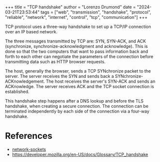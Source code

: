 +++
title = "TCP handshake"
author = "Lorenzo Drumond"
date = "2024-03-21T23:53:44"
tags = ["web",  "transmission",  "handshake",  "protocol",  "reliable",  "network",  "internet",  "control",  "tcp",  "communication"]
+++


TCP protocol uses a three-way handshake to set up a TCP/IP connection over an IP based network.

The three messages transmitted by TCP are: SYN, SYN-ACK, and ACK (synchronize, synchronize-acknowledgment and acknowledge). This is done so that the two computers that want to pass information back and forth to each other can negotiate the parameters of the connection before transmitting data such as HTTP browser requests.

The host, generally the browser, sends a TCP SYNchronize packet to the server. The server receives the SYN and sends back a SYNchronize-ACKnowledgement. The host receives the server's SYN-ACK and sends an ACKnowledge. The server receives ACK and the TCP socket connection is established.

This handshake step happens after a DNS lookup and before the TLS handshake, when creating a secure connection. The connection can be terminated independently by each side of the connection via a four-way handshake.

# References
- [network-sockets](/wiki/network-sockets/)
- https://developer.mozilla.org/en-US/docs/Glossary/TCP_handshake
